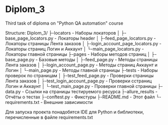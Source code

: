 # Diplom_3
Third task of diploma on "Python QA automation" course

Structure:
Diplom_3/
├-locators - Наборы локаторов
│  ├-base_page_locators.py - Локаторы header
│  ├-feed_page_locators.py - Локаторы страницы Лента заказов
│  ├-login_account_page_locators.py - Локаторы страниц Логин и Аккаунт
│  └-main_page_locators.py - Локаторы главной страницы
├-pages - Наборы методов страниц
│  ├-base_page.py - Базовые методы
│  ├-feed_page.py - Методы страницы Лента заказов
│  ├-login_account_page.py - Методы страниц Аккаунт и Логин
│  └-main_page.py - Методы главной страницы
├-tests - Наборы проверок по страницам
│  ├-test_feed_page.py - Проверки страницы Лента заказов
│  ├-test_login_account_page.py - Проверки сстраниц Логин и Аккаунт
│  └-test_main_page.py - Проверки главной страницы
├-data.py - Ccылки на страницы тестируемого ресурса
├-allure_results - Отчёты о тестах
├-conftest.py - Фикстуры
├-README.md - Этот файл
└-requirements.txt - Внешние зависимости

Для запуска проекта понадобятся IDE для Python и библиотеки, перечисленные в файле requirements.txt
